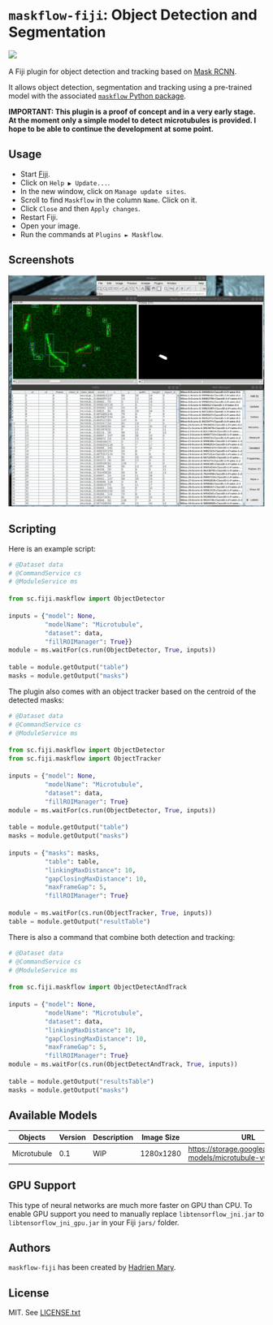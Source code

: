 # `maskflow-fiji`: Object Detection and Segmentation
[![](https://travis-ci.org/hadim/maskflow-fiji.svg?branch=master)](https://travis-ci.org/hadim/maskflow-fiji)

A Fiji plugin for object detection and tracking based on [Mask RCNN](https://arxiv.org/abs/1703.06870).

It allows object detection, segmentation and tracking using a pre-trained model with the associated [`maskflow` Python package](https://github.com/hadim/maskflow).

**IMPORTANT: This plugin is a proof of concept and in a very early stage. At the moment only a simple model to detect microtubules is provided. I hope to be able to continue the development at some point.**

## Usage

- Start [Fiji](https://imagej.net/Fiji/Downloads).
- Click on `Help ▶ Update...`.
- In the new window, click on `Manage update sites`.
- Scroll to find `Maskflow` in the column `Name`. Click on it.
- Click `Close` and then `Apply changes`.
- Restart Fiji.
- Open your image.
- Run the commands at `Plugins ► Maskflow`.

## Screenshots

![Output of the microtubule model.](./screenshot.gif "Output of the microtubule model.")

## Scripting

Here is an example script:

```python
# @Dataset data
# @CommandService cs
# @ModuleService ms

from sc.fiji.maskflow import ObjectDetector

inputs = {"model": None,
          "modelName": "Microtubule",
          "dataset": data,
          "fillROIManager": True}}
module = ms.waitFor(cs.run(ObjectDetector, True, inputs))

table = module.getOutput("table")
masks = module.getOutput("masks")
```

The plugin also comes with an object tracker based on the centroid of the detected masks:

```python
# @Dataset data
# @CommandService cs
# @ModuleService ms

from sc.fiji.maskflow import ObjectDetector
from sc.fiji.maskflow import ObjectTracker

inputs = {"model": None,
          "modelName": "Microtubule",
          "dataset": data,
          "fillROIManager": True}
module = ms.waitFor(cs.run(ObjectDetector, True, inputs))

table = module.getOutput("table")
masks = module.getOutput("masks")

inputs = {"masks": masks,
          "table": table,
          "linkingMaxDistance": 10,
          "gapClosingMaxDistance": 10,
          "maxFrameGap": 5,
          "fillROIManager": True}
          
module = ms.waitFor(cs.run(ObjectTracker, True, inputs))
table = module.getOutput("resultTable")

```

There is also a command that combine both detection and tracking:

```python
# @Dataset data
# @CommandService cs
# @ModuleService ms

from sc.fiji.maskflow import ObjectDetectAndTrack

inputs = {"model": None,
          "modelName": "Microtubule",
          "dataset": data,
          "linkingMaxDistance": 10,
          "gapClosingMaxDistance": 10,
          "maxFrameGap": 5,
          "fillROIManager": True}
module = ms.waitFor(cs.run(ObjectDetectAndTrack, True, inputs))

table = module.getOutput("resultsTable")
masks = module.getOutput("masks")

```

## Available Models

| Objects | Version | Description | Image Size | URL |
| --- | --- | --- | --- | --- |
| Microtubule | 0.1 | WIP | 1280x1280 | https://storage.googleapis.com/nn-models/microtubule-v0.1.zip |

## GPU Support

This type of neural networks are much more faster on GPU than CPU. To enable GPU support you need to manually replace `libtensorflow_jni.jar` to `libtensorflow_jni_gpu.jar` in your Fiji `jars/` folder.

## Authors

`maskflow-fiji` has been created by [Hadrien Mary](mailto:hadrien.mary@gmail.com).

## License

MIT. See [LICENSE.txt](LICENSE.txt)